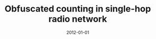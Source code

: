 ---
# Documentation: https://wowchemy.com/docs/managing-content/

title: Obfuscated counting in single-hop radio network
subtitle: ''
summary: ''
authors:
- Marcin Kardas
- Marek Klonowski
- Piotr Syga
- Szymon Wilczek
tags: []
categories: []
date: '2012-01-01'
lastmod: 2022-10-07T05:13:26Z
featured: false
draft: false

# Featured image
# To use, add an image named `featured.jpg/png` to your page's folder.
# Focal points: Smart, Center, TopLeft, Top, TopRight, Left, Right, BottomLeft, Bottom, BottomRight.
image:
  caption: ''
  focal_point: ''
  preview_only: false

# Projects (optional).
#   Associate this post with one or more of your projects.
#   Simply enter your project's folder or file name without extension.
#   E.g. `projects = ["internal-project"]` references `content/project/deep-learning/index.md`.
#   Otherwise, set `projects = []`.
projects: []
publishDate: '2022-10-07T05:13:25.365672Z'
publication_types:
- '1'
abstract: ''
publication: '*Proceedings of the 2012 IEEE 18th International Conference on Parallel
  and Distributed Systems, ICPADS 2012 : 17-19 December 2012, Singapore.*'
doi: 10.1109/ICPADS.2012.98
---